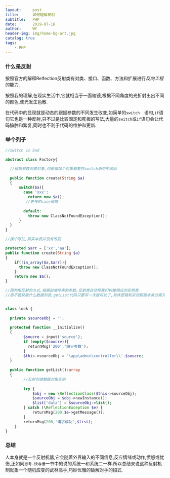 ```yaml
---
layout:     post
title:      如何理解反射
subtitle:   PHP
date:       2019-07-16
author:     WY
header-img: img/home-bg-art.jpg
catalog: true
tags:
    - PHP
---
```


### 什么是反射

按照官方的解释Relfection反射类有对类、接口、函数、方法和扩展进行*反向工程*的能力.

按照我的理解,在现实生活中,它就相当于一面棱镜,根据不同角度的光折射出出不同的颜色,使光发生色散.

在代码中的显现就是动态的跟据参数的不同发生改变,如简单的`switch  `语句,`if`语句它也是一种反射,只不过是比较固定和死板的写法,大量的`switch`或`if`语句会让代码臃肿和繁复,同时也不利于代码的维护和更新.



### 举个列子

````php
//switch is bad

abstract class Factory{

  //根据参数创建对象,但是每加个对象都要在switch语句中改动
  
  public function create(String $a)
  {
      switch($a){
        case 'xxx':
          return new $a();
         //更多的case省略
          
        default:
          throw new ClassNotFoundException();
      }
  }
}

//换个写法,其实本质并没有改变

protected $arr = ['xx','aa'];
public function create(String $a)
{
    if(!in_array($a,$arr)){
      throw new ClassNotFoundException();
    }
    return new $a();
}

//而利用反射的方式,根据前端传来的参数,反射类自动帮我们构建相应的实例类
//而不管获取什么数据列表,getList代码只要写一次就可以了,具体逻辑和实现都跟本类分离开来


class look {
  
  private $sourceObj = '';
  
  protected function __initialize()
  {
        $soucre = input('source');
        if (empty($soucre)){
          returnMsg('200','缺少参数');
        }
        $this->sourceObj = '\app\admin\controller\\'.$soucre;
  }
  
  public function getList():array
  {
        //反射创建数据对象实例
        
        try {
            $obj = new \ReflectionClass($this->sourceObj);
            $sourceObj = $obj->newInstance();
            $list['data'] = $sourceObj->list();
        } catch (\ReflectionException $e) {
            returnMsg(200,$e->getMessage());
        }
        returnMsg(200,'请求成功',$list);
    }
}

````



### 总结

人本身就是一个反射机器,它会随着外界输入的不同信息,反应情绪或动作,愤怒或忧伤,正如同`思考-快与慢`一书中的说的系统一和系统二一样.所以总结来说这种反射机制就象一个随机应变的武林高手,巧妙优雅的破解对手的招式.
